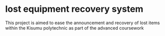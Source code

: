 # lost equipment recovery system
This project is aimed to ease the announcement and recovery of lost items within the Kisumu polytechnic as part of the advanced coursework
